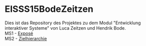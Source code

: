 # EISSS15BodeZeitzen

Dies ist das Repository des Projektes zu dem Modul "Entwicklung interaktiver Systeme" von Luca Zeitzen und Hendrik Bode.  
MS1 - [Exposé](https://github.com/Honnigorega/EISSS15BodeZeitzen/blob/master/MS1/Expose_gemeinsames_Lernen.pdf)  
MS2 - [Zielhierarchie](https://github.com/Honnigorega/EISSS15BodeZeitzen/blob/master/MS2/Zielhierarchie.pdf)
